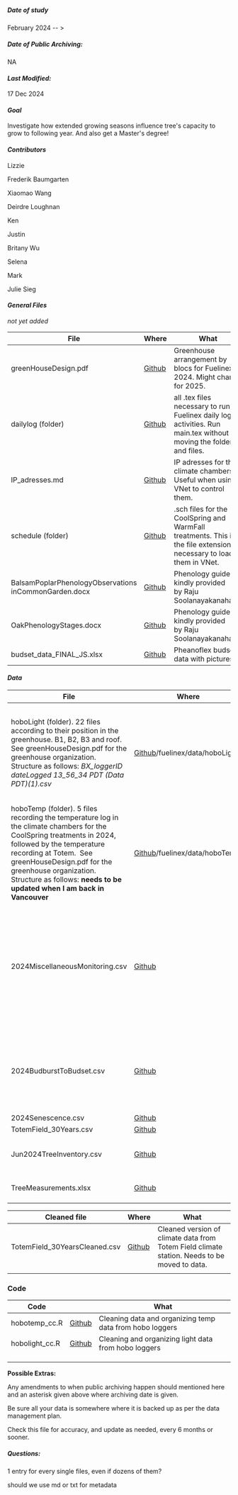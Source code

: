 ##### *Date of study*

February 2024 -- >

##### *Date of Public Archiving:*

NA

#### *Last Modified:*

17 Dec 2024

#### *Goal*

Investigate how extended growing seasons influence tree's capacity to grow to following year. And also get a Master's degree!

#### *Contributors*

Lizzie

Frederik Baumgarten

Xiaomao Wang

Deirdre Loughnan

Ken 

Justin

Britany Wu

Selena

Mark

Julie Sieg

#### *General Files*

*not yet added* 

| **File**                                              | **Where**                                                                                                                 | **What**                                                                                                          |
| ----------------------------------------------------- | ------------------------------------------------------------------------------------------------------------------------- | ----------------------------------------------------------------------------------------------------------------- |
| greenHouseDesign.pdf                                  | [Github](https://github.com/christophe-rd/fuelinex/tree/6a2efaaed78ca0dc0ef74622ca1b3f0a95411d92/notes/greenhouse_design) | Greenhouse arrangement by blocs for Fuelinex 2024. Might change for 2025.                                         |
| dailylog (folder)                                     | [Github](https://github.com/christophe-rd/fuelinex/tree/6a2efaaed78ca0dc0ef74622ca1b3f0a95411d92/notes/dailylog)          | all .tex files necessary to run Fuelinex daily log activities. Run main.tex without moving the folders and files. |
| IP_adresses.md                                        | [Github](https://github.com/christophe-rd/fuelinex/tree/6a2efaaed78ca0dc0ef74622ca1b3f0a95411d92/notes/climate_chamber)   | IP adresses for the climate chambers. Useful when using VNet to control them.                                     |
| schedule (folder)                                     | [Github]()                                                                                                                | .sch files for the CoolSpring and WarmFall treatments. This is the file extension necessary to load them in VNet. |
| BalsamPoplarPhenologyObservations inCommonGarden.docx | [Github]()                                                                                                                | Phenology guide kindly provided by Raju Soolanayakanahally.                                                       |
| OakPhenologyStages.docx                               | [Github]()                                                                                                                | Phenology guide kindly provided by Raju Soolanayakanahally.                                                       |
| budset_data_FINAL_JS.xlsx                             | [Github]()                                                                                                                | Pheanoflex budset data with pictures.                                                                             |

#### *Data*

| **File**                                                                                                                                                                                                                                                                                                     | **Where**                                                                                                                       | **What**                                                                                                                                                                           |
| ------------------------------------------------------------------------------------------------------------------------------------------------------------------------------------------------------------------------------------------------------------------------------------------------------------ | ------------------------------------------------------------------------------------------------------------------------------- | ---------------------------------------------------------------------------------------------------------------------------------------------------------------------------------- |
| hoboLight (folder). 22 files according to their position in the greenhouse. B1, B2, B3 and roof. See greenHouseDesign.pdf for the greenhouse organization. Structure as follows: *BX_loggerID dateLogged 13_56_34 PDT (Data PDT)(1).csv*                                                                     | [Github]()/fuelinex/data/hoboLight/                                                                                             | Hobo loggers that were set up at totem field and in the growth chambers. Each date folder contains the data when it was logged in as a back-up.                                    |
| hoboTemp (folder). 5 files recording the temperature log in the climate chambers for the CoolSpring treatments in 2024, followed by the temperature recording at Totem.  See greenHouseDesign.pdf for the greenhouse organization. Structure as follows: **needs to be updated when I am back in Vancouver** | [Github]()/fuelinex/data/hoboTemp/                                                                                              | Hobo loggers that were set up at totem field and in the growth chambers. Each date folder contains the data when it was logged in as a back-up.                                    |
| 2024MiscellaneousMonitoring.csv                                                                                                                                                                                                                                                                              | [Github](https://github.com/christophe-rd/fuelinex/tree/07ce6a790eb73b4769eb29ebcd92ede950735c65/data/miscellaneous_monitoring) | miscellaneous monitoring spreadsheet. This is a condensed version of the different problems trees have had so far in 2024. E.g. dead apical shoot, chlorosis, light stress, mildew |
| 2024BudburstToBudset.csv                                                                                                                                                                                                                                                                                     | [Github](https://github.com/christophe-rd/fuelinex/tree/07ce6a790eb73b4769eb29ebcd92ede950735c65/data/monitoring_phenology)     | Bi-weekly, weekly monitoring of phenological events for 2024 from budburst, to leaf unfolding to budset.                                                                           |
| 2024Senescence.csv                                                                                                                                                                                                                                                                                           | [Github](https://github.com/christophe-rd/fuelinex/tree/07ce6a790eb73b4769eb29ebcd92ede950735c65/data/monitoring_phenology)     |                                                                                                                                                                                    |
| TotemField_30Years.csv                                                                                                                                                                                                                                                                                       | [Github](https://github.com/christophe-rd/fuelinex/tree/71c1dd92573e9d1b47a0c1c4bd5273476025bbb1/data/totemFieldClimateData)    |                                                                                                                                                                                    |
| Jun2024TreeInventory.csv                                                                                                                                                                                                                                                                                     | [Github](https://github.com/christophe-rd/fuelinex/tree/71c1dd92573e9d1b47a0c1c4bd5273476025bbb1/data/treeInventory)            | inventory of leftover trees next to the greenhouse                                                                                                                                 |
| TreeMeasurements.xlsx                                                                                                                                                                                                                                                                                        | [Github](https://github.com/christophe-rd/fuelinex/tree/71c1dd92573e9d1b47a0c1c4bd5273476025bbb1/data/treeMeasurements)         | Diameter and height measurements                                                                                                                                                   |

| Cleaned file                  | Where                                                                                                                                   | What                                                                                         |
| ----------------------------- | --------------------------------------------------------------------------------------------------------------------------------------- | -------------------------------------------------------------------------------------------- |
| TotemField_30YearsCleaned.csv | [Github](https://github.com/christophe-rd/fuelinex/tree/71c1dd92573e9d1b47a0c1c4bd5273476025bbb1/analyses/output/totemFieldClimateData) | Cleaned version of climate data from Totem Field climate station. Needs to be moved to data. |
|                               |                                                                                                                                         |                                                                                              |

### Code

| Code           |                                                                                                                                 | What                                                     |
| -------------- | ------------------------------------------------------------------------------------------------------------------------------- | -------------------------------------------------------- |
| hobotemp_cc.R  | [Github](https://github.com/christophe-rd/fuelinex/blob/71c1dd92573e9d1b47a0c1c4bd5273476025bbb1/analyses/rcode/hobolight_cc.R) | Cleaning data and organizing temp data from hobo loggers |
| hobolight_cc.R | [Github](https://github.com/christophe-rd/fuelinex/tree/71c1dd92573e9d1b47a0c1c4bd5273476025bbb1/analyses/rcode)                | Cleaning and organizing light data from hobo loggers     |
|                |                                                                                                                                 |                                                          |
|                |                                                                                                                                 |                                                          |
|                |                                                                                                                                 |                                                          |

**Possible Extras:**

Any amendments to when public archiving happen should mentioned here and an asterisk given above where archiving date is given.

Be sure all your data is somewhere where it is backed up as per the data management plan.

Check this file for accuracy, and update as needed, every 6 months or sooner.

##### Questions:

1 entry for every single files, even if dozens of them?

should we use md or txt for metadata
